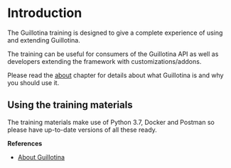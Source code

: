 # Introduction

The Guillotina training is designed to give a complete experience of using and
extending Guillotina.

The training can be useful for consumers of the Guillotina API as well as developers
extending the framework with customizations/addons.

Please read the [about](../about.html) chapter for details about what
Guillotina is and why you should use it.


## Using the training materials

The training materials make use of Python 3.7, Docker and Postman so please
have up-to-date versions of all these ready.


**References**

  - [About Guillotina](../about)
